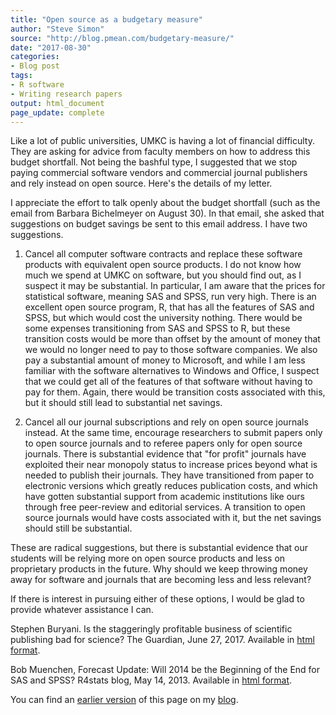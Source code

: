 ```yaml
---
title: "Open source as a budgetary measure"
author: "Steve Simon"
source: "http://blog.pmean.com/budgetary-measure/"
date: "2017-08-30"
categories: 
- Blog post
tags:
- R software
- Writing research papers
output: html_document
page_update: complete
---
```


Like a lot of public universities, UMKC is having a lot of financial difficulty. They are asking for advice from faculty members on how to address this budget shortfall. Not being the bashful type, I suggested that we stop paying commercial software vendors and commercial journal publishers and rely instead on open source. Here's the details of my letter.

<!---More--->

I appreciate the effort to talk openly about the budget shortfall (such as the email from Barbara Bichelmeyer on August 30). In that email, she asked that suggestions on budget savings be sent to this email address. I have two suggestions.

1. Cancel all computer software contracts and replace these software products with equivalent open source products. I do not know how much we spend at UMKC on software, but you should find out, as I suspect it may be substantial. In particular, I am aware that the prices for statistical software, meaning SAS and SPSS, run very high. There is an excellent open source program, R, that has all the features of SAS and SPSS, but which would cost the university nothing. There would be some expenses transitioning from SAS and SPSS to R, but these transition costs would be more than offset by the amount of money that we would no longer need to pay to those software companies. We also pay a substantial amount of money to Microsoft, and while I am less familiar with the software alternatives to Windows and Office, I suspect that we could get all of the features of that software without having to pay for them. Again, there would be transition costs associated with this, but it should still lead to substantial net savings.

2. Cancel all our journal subscriptions and rely on open source journals instead. At the same time, encourage researchers to submit papers only to open source journals and to referee papers only for open source journals. There is substantial evidence that "for profit" journals have exploited their near monopoly status to increase prices beyond what is needed to publish their journals. They have transitioned from paper to electronic versions which greatly reduces publication costs, and which have gotten substantial support from academic institutions like ours through free peer-review and editorial services. A transition to open source journals would have costs associated with it, but the net savings should still be substantial.

These are radical suggestions, but there is substantial evidence that our students will be relying more on open source products and less on proprietary products in the future. Why should we keep throwing money away for software and journals that are becoming less and less relevant?

If there is interest in pursuing either of these options, I would be glad to provide whatever assistance I can.

Stephen Buryani. Is the staggeringly profitable business of scientific
publishing bad for science? The Guardian, June 27, 2017. Available in [html format][bur1].

Bob Muenchen, Forecast Update: Will 2014 be the Beginning of the End for
SAS and SPSS? R4stats blog, May 14, 2013. Available in [html format][mue1].

You can find an [earlier version][sim1] of this page on my [blog][sim2].

[sim1]: http://blog.pmean.com/budgetary-measure/
[sim2]: http://blog.pmean.com

[bur1]: https://www.theguardian.com/science/2017/jun/27/profitable-business-scientific-publishing-bad-for-science
[mue1]: http://r4stats.com/2013/05/14/beginning-of-the-end-v2/
